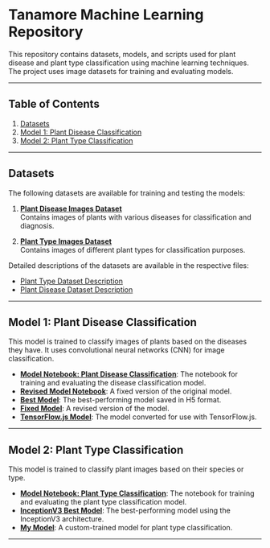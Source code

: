 # Tanamore Machine Learning Repository

This repository contains datasets, models, and scripts used for plant disease and plant type classification using machine learning techniques. The project uses image datasets for training and evaluating models.

---

## Table of Contents
1. [Datasets](#datasets)
2. [Model 1: Plant Disease Classification](#model-1-plant-disease-classification)
3. [Model 2: Plant Type Classification](#model-2-plant-type-classification)

---

## Datasets

The following datasets are available for training and testing the models:

1. **[Plant Disease Images Dataset](https://github.com/Tanamore/machine_learning/tree/b0280b9a11cbf2319fee7f9313514dd916a12f9a/machine_learning/Dataset%20Machine%20Learning/Dataset%20Gambar%20Penyakit%20Tanaman)**  
   Contains images of plants with various diseases for classification and diagnosis.

2. **[Plant Type Images Dataset](https://github.com/Tanamore/machine_learning/tree/b0280b9a11cbf2319fee7f9313514dd916a12f9a/machine_learning/Dataset%20Machine%20Learning/Dataset%20Gambar%20Jenis%20Tanaman)**  
   Contains images of different plant types for classification purposes.

Detailed descriptions of the datasets are available in the respective files:
- [Plant Type Dataset Description](https://github.com/Tanamore/machine_learning/blob/b0280b9a11cbf2319fee7f9313514dd916a12f9a/machine_learning/Dataset%20Machine%20Learning/Jenis%20Tanaman.md)
- [Plant Disease Dataset Description](https://github.com/Tanamore/machine_learning/blob/b0280b9a11cbf2319fee7f9313514dd916a12f9a/machine_learning/Dataset%20Machine%20Learning/dataset_penyakit_tanaman.md)

---

## Model 1: Plant Disease Classification

This model is trained to classify images of plants based on the diseases they have. It uses convolutional neural networks (CNN) for image classification.

- **[Model Notebook: Plant Disease Classification](https://github.com/Tanamore/machine_learning/blob/b0280b9a11cbf2319fee7f9313514dd916a12f9a/machine_learning/Model%201_Klasifikasi%20Penyakit%20Tanaman/Model_1_Klasifikasi_Penyakit_Tanaman.ipynb)**: The notebook for training and evaluating the disease classification model.
- **[Revised Model Notebook](./Model%201_Klasifikasi%20Penyakit%20Tanaman/Model1_Revisi_Fix.ipynb)**: A fixed version of the original model.
- **[Best Model](./Model%201_Klasifikasi%20Penyakit%20Tanaman/best_model.h5)**: The best-performing model saved in H5 format.
- **[Fixed Model](./Model%201_Klasifikasi%20Penyakit%20Tanaman/model1_fix.h5)**: A revised version of the model.
- **[TensorFlow.js Model](./Model%201_Klasifikasi%20Penyakit%20Tanaman/tfjs_model1_fix.zip)**: The model converted for use with TensorFlow.js.

---

## Model 2: Plant Type Classification

This model is trained to classify plant images based on their species or type.

- **[Model Notebook: Plant Type Classification](./model%202_klasifikasi%20jenis%20tanaman/Model_2_Klasifikasi_Jenis_Tanaman.ipynb)**: The notebook for training and evaluating the plant type classification model.
- **[InceptionV3 Best Model](./model%202_klasifikasi%20jenis%20tanaman/inceptionv3_best_model.h5)**: The best-performing model using the InceptionV3 architecture.
- **[My Model](./model%202_klasifikasi%20jenis%20tanaman/my_model2.h5)**: A custom-trained model for plant type classification.

---

